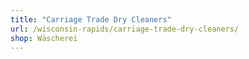 ```yaml
---
title: "Carriage Trade Dry Cleaners"
url: /wisconsin-rapids/carriage-trade-dry-cleaners/
shop: Wäscherei
---
```

